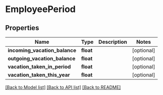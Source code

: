# EmployeePeriod

## Properties
Name | Type | Description | Notes
------------ | ------------- | ------------- | -------------
**incoming_vacation_balance** | **float** |  | [optional] 
**outgoing_vacation_balance** | **float** |  | [optional] 
**vacation_taken_in_period** | **float** |  | [optional] 
**vacation_taken_this_year** | **float** |  | [optional] 

[[Back to Model list]](../../README.md#documentation-for-models) [[Back to API list]](../../README.md#documentation-for-api-endpoints) [[Back to README]](../../README.md)

